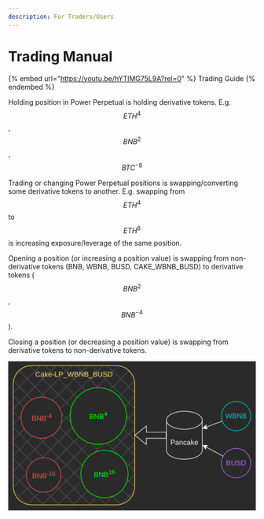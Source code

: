 ```yaml
---
description: For Traders/Users
---
```


# Trading Manual

{% embed url="https://youtu.be/hYTlMG75L9A?rel=0" %}
Trading Guide
{% endembed %}

Holding position in Power Perpetual is holding derivative tokens. E.g. $${ETH}^4$$, $${BNB}^2$$, $${BTC}^{-8}$$

Trading or changing Power Perpetual positions is swapping/converting some derivative tokens to another. E.g. swapping from $${ETH}^4$$ to $${ETH}^8$$ is increasing exposure/leverage of the same position.

Opening a position (or increasing a position value) is swapping from non-derivative tokens (BNB, WBNB, BUSD, CAKE\_WBNB\_BUSD) to derivative tokens ($${BNB}^2$$, $${BNB}^{-4}$$).

Closing a position (or decreasing a position value) is swapping from derivative tokens to non-derivative tokens.

![](<.gitbook/assets/image (2).png>)
